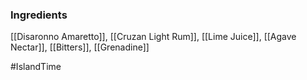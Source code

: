 ### Ingredients

[[Disaronno Amaretto]], [[Cruzan Light Rum]], [[Lime Juice]], [[Agave Nectar]], [[Bitters]], [[Grenadine]]

#IslandTime